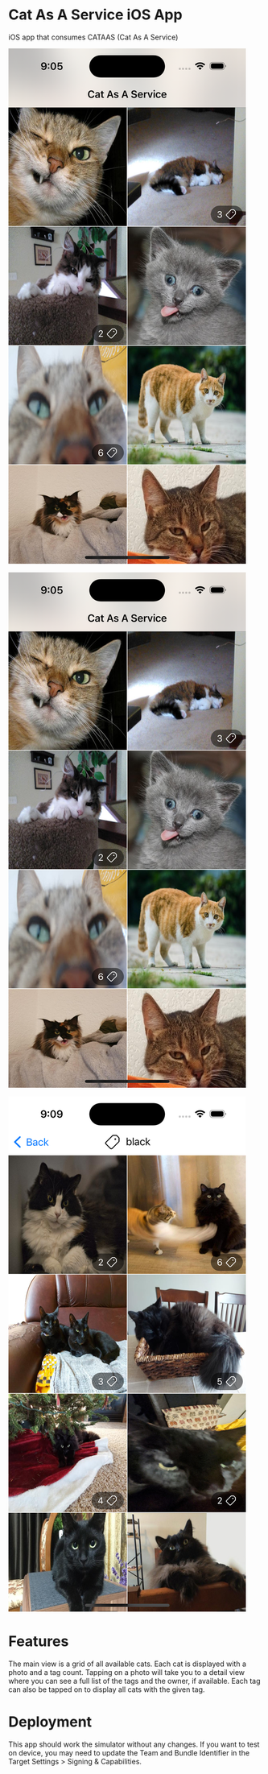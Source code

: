 # Cat As A Service iOS App
iOS app that consumes CATAAS (Cat As A Service)

![List View](README-assets/list.png?raw=true)

![Detail View](README-assets/list.png?raw=true)

![Tag View](README-assets/tag.png?raw=true)

# Features
The main view is a grid of all available cats. Each cat is displayed with a photo and a tag count. Tapping on a photo will take you to a detail view where you can see a full list of the tags and the owner, if available. Each tag can also be tapped on to display all cats with the given tag.

# Deployment
This app should work the simulator without any changes. If you want to test on device, you may need to update the Team and Bundle Identifier in the Target Settings > Signing & Capabilities.
